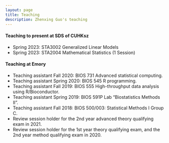 ```yaml
---
layout: page
title: Teaching
description: Zhenxing Guo's teaching
---
```


#### Teaching to present at SDS of CUHKsz
- Spring 2023: STA3002 Generalized Linear Models
- Spring 2023: STA2004 Mathematical Statistics (1 Session)

#### Teaching at Emory 
- Teaching assistant Fall 2020: BIOS 731 Advanced statistical computing.
- Teaching assistant Spring 2020: BIOS 545 R programming.
- Teaching assistant Fall 2019: BIOS 555 High-throughput data analysis using R/Bioconductor.
- Teaching assistant Spring 2019: BIOS 591P Lab “Biostatistics Methods II”.
- Teaching assistant Fall 2018: BIOS 500/003: Statistical Methods I Group C.
- Review session holder for the 2nd year advanced theory qualifying exam in 2021.
- Review session holder for the 1st year theory qualifying exam, and the 2nd year method qualifying exam in 2020.
